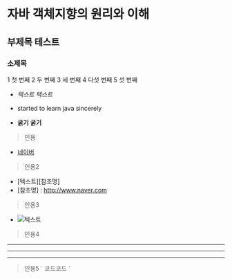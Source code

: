 # 자바 객체지향의 원리와 이해
## 부제목 테스트
### 소제목

1 첫 번째
2 두 번째
3 세 번째
4 다섯 번째
5 섯 번째

* *텍스트* _텍스트_
* started to learn java sincerely

* **굵기** __굵기__

> 인용
* [네이버](http://www.naver.com)
> 인용2
+ [텍스트][참조명]
+ [참조명] : http://www.naver.com
> 인용3
+ ![텍스트](이미지링크)

> 인용4 <br>
---
***
___

> 인용5
\` 코드코드 \`
        
